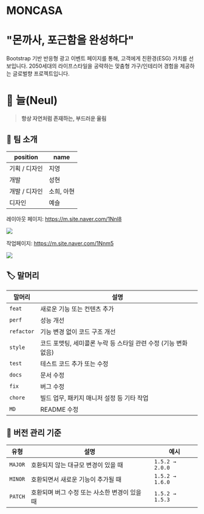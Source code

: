 # MONCASA
# "몬까사, 포근함을 완성하다"
Bootstrap 기반 반응형 광고 이벤트 페이지를 통해, 고객에게 친환경(ESG) 가치를 선보입니다.
2050세대의 라이프스타일을 공략하는 맞춤형 가구/인테리어 경험을 제공하는 글로벌향 프로젝트입니다.

# 🌿 늘(Neul)
> **항상 자연처럼 존재하는, 부드러운 울림** 

## 💫 팀 소개
| position | name |
|------------------|----------------|
| 기획 / 디자인 | 지영 |
| 개발 | 성현 |
| 개발 / 디자인 | 소희, 아현 |
| 디자인 | 예슬 |

레이아웃 페이지: https://m.site.naver.com/1Nnl8

<img src="https://mun-sunghyun.github.io/moncasa_signature_webapp/infor/layout.png">

작업페이지: https://m.site.naver.com/1Nnm5

<img src="https://mun-sunghyun.github.io/moncasa_signature_webapp/infor/UXUI.png">

## 🏷️ 말머리

| 말머리 | 설명 |
|--------|------|
| `feat` | 새로운 기능 또는 컨텐츠 추가 |
| `perf` | 성능 개선 |
| `refactor` | 기능 변경 없이 코드 구조 개선 |
| `style` | 코드 포맷팅, 세미콜론 누락 등 스타일 관련 수정 (기능 변화 없음) |
| `test` | 테스트 코드 추가 또는 수정 |
| `docs` | 문서 수정 |
| `fix` | 버그 수정 |
| `chore` | 빌드 업무, 패키지 매니저 설정 등 기타 작업 |
| `MD` | README 수정 |

## 📌 버전 관리 기준

| 유형 | 설명 | 예시 |
|------|------|------|
| `MAJOR` | 호환되지 않는 대규모 변경이 있을 때 | `1.5.2 → 2.0.0` |
| `MINOR` | 호환되면서 새로운 기능이 추가될 때 | `1.5.2 → 1.6.0` |
| `PATCH` | 호환되며 버그 수정 또는 사소한 변경이 있을 때 | `1.5.2 → 1.5.3` |

